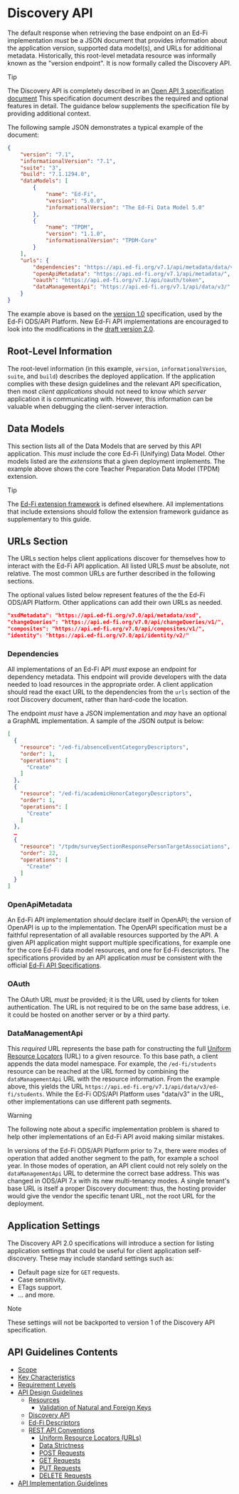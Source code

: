 # Discovery API

The default response when retrieving the base endpoint on an Ed-Fi
implementation _must_ be a JSON document that provides information about the
application version, supported data model(s), and URLs for additional metadata.
Historically, this root-level metadata resource was informally known as the
"version endpoint". It is now formally called the Discovery API.

> [!TIP]
> The Discovery API is completely described in an
> [Open API 3 specification document](../../../api-specifications/discovery-api/)
> This specification document describes the required and optional features in
> detail. The guidance below supplements the specification file by providing
> additional context.

The following sample JSON demonstrates a typical example of the document:

```json
{
    "version": "7.1",
    "informationalVersion": "7.1",
    "suite": "3",
    "build": "7.1.1294.0",
    "dataModels": [
        {
            "name": "Ed-Fi",
            "version": "5.0.0",
            "informationalVersion": "The Ed-Fi Data Model 5.0"
        },
        {
            "name": "TPDM",
            "version": "1.1.0",
            "informationalVersion": "TPDM-Core"
        }
    ],
    "urls": {
        "dependencies": "https://api.ed-fi.org/v7.1/api/metadata/data/v3/dependencies",
        "openApiMetadata": "https://api.ed-fi.org/v7.1/api/metadata/",
        "oauth": "https://api.ed-fi.org/v7.1/api/oauth/token",
        "dataManagementApi": "https://api.ed-fi.org/v7.1/api/data/v3/"
    }
}
```

The example above is based on the [version
1.0](../../../api-specifications/discovery/1.0/) specification, used by the
Ed-Fi ODS/API Platform. New Ed-Fi API implementations are encouraged to look
into the modifications in the [draft version
2.0](../../../api-specifications/discovery/2.0-draft/).

## Root-Level Information

The root-level information (in this example, `version`, `informationalVersion`,
`suite`, and `build`) describes the deployed application. If the application
complies with these design guidelines and the relevant API specification, then
most _client applications_ should not need to know which _server_ application it
is communicating with. However, this information can be valuable when debugging
the client-server interaction.

## Data Models

This section lists all of the Data Models that are served by this API
application. This _must_ include the core Ed-Fi (Unifying) Data Model. Other
models listed are the _extensions_ that a given deployment implements. The
example above shows the core Teacher Preparation Data Model (TPDM) extension.

> [!TIP]
> The [Ed-Fi extension framework](https://edfi.atlassian.net/wiki/x/5IWXAQ) is
> defined elsewhere. All implementations that include extensions should follow
> the extension framework guidance as supplementary to this guide.

## URLs Section

The URLs section helps client applications discover for themselves how to
interact with the Ed-Fi API application. All listed URLS _must_ be absolute, not
relative. The most common URLs are further described in the following sections.

The optional values listed below represent features of the the Ed-Fi ODS/API
Platform. Other applications can add their own URLs as needed.

```json
"xsdMetadata": "https://api.ed-fi.org/v7.0/api/metadata/xsd",
"changeQueries": "https://api.ed-fi.org/v7.0/api/changeQueries/v1/",
"composites": "https://api.ed-fi.org/v7.0/api/composites/v1/",
"identity": "https://api.ed-fi.org/v7.0/api/identity/v2/"
```

### Dependencies

All implementations of an Ed-Fi API _must_ expose an endpoint for dependency
metadata. This endpoint will provide developers with the data needed to load
resources in the appropriate order. A client application should read the exact
URL to the dependencies from the `urls` section of the root Discovery document,
rather than hard-code the location.

The endpoint _must_ have a JSON implementation and _may_ have an optional a
GraphML implementation.  A sample of the JSON output is below:

```json
[
  {
    "resource": "/ed-fi/absenceEventCategoryDescriptors",
    "order": 1,
    "operations": [
      "Create"
    ]
  },
  {
    "resource": "/ed-fi/academicHonorCategoryDescriptors",
    "order": 1,
    "operations": [
      "Create"
    ]
  },
  …
  {
    "resource": "/tpdm/surveySectionResponsePersonTargetAssociations",
    "order": 22,
    "operations": [
      "Create"
    ]
  }
]
```

### OpenApiMetadata

An Ed-Fi API implementation _should_ declare itself in OpenAPI; the version of
OpenAPI is up to the implementation. The OpenAPI specification must be a
faithful representation of all available resources supported by the API. A given
API application might support multiple specifications, for example one for the
core Ed-Fi data model resources, and one for Ed-Fi descriptors. The
specifications provided by an API application _must_ be consistent with the
official [Ed-Fi API Specifications](../../../api-specifications/).

### OAuth

The OAuth URL _must_ be provided; it is the URL used by clients for token
authentication. The URL is not required to be on the same base address, i.e. it
could be hosted on another server or by a third party.

### DataManagementApi

This _required_ URL represents the base path for constructing the full [Uniform
Resource Locators](./UNIFORM-RESOURCE-LOCATORS.md) (URL) to a given resource. To
this base path, a client appends the data model namespace. For example, the
`/ed-fi/students` resource can be reached at the URL formed by combining the
`dataManagementApi` URL with the resource information. From the example above,
this yields the URL `https://api.ed-fi.org/v7.1/api/data/v3/ed-fi/students`.
While the Ed-Fi ODS/API Platform uses "data/v3" in the URL, other
implementations can use different path segments.

> [!WARNING]
> The following note about a specific implementation problem is shared to help
> other implementations of an Ed-Fi API avoid making similar mistakes.
>
> In versions of the Ed-Fi ODS/API Platform prior to 7.x, there were modes of
> operation that added another segment to the path, for example a school year.
> In those modes of operation, an API client could not rely solely on the
> `dataManagementApi` URL to determine the correct base address. This was
> changed in ODS/API 7.x with its new multi-tenancy modes. A single tenant's
> base URL is itself a proper Discovery document: thus, the hosting provider
> would give the vendor the specific tenant URL, not the root URL for the
> deployment.

## Application Settings

The Discovery API 2.0 specifications will introduce a section for listing application
settings that could be useful for client application self-discovery. These may
include standard settings such as:

* Default page size for `GET` requests.
* Case sensitivity.
* ETags support.
* ... and more.

> [!NOTE]
> These settings will not be backported to version 1 of the Discovery API specification.

## API Guidelines Contents

* [Scope](../SCOPE.md)
* [Key Characteristics](../KEY-CHARACTERISTICS.md)
* [Requirement Levels](../REQUIREMENT-LEVELS.md)
* [API Design Guidelines](../API-DESIGN-GUIDELINES/README.md)
  * [Resources](RESOURCES.md)
    * [Validation of Natural and Foreign Keys](./NATURAL-FOREIGN-KEYS.md)
  * [Discovery API](./DISCOVERY-API.md)
  * [Ed-Fi Descriptors](./ED-FI-DESCRIPTORS.md)
  * [REST API Conventions](./REST-API.md)
    * [Uniform Resource Locators (URLs)](./UNIFORM-RESOURCE-LOCATORS.md)
    * [Data Strictness](./DATA-STRICTNESS.md)
    * [POST Requests](./POST-REQUESTS.md)
    * [GET Requests](./GET-REQUESTS.md)
    * [PUT Requests](./PUT-REQUESTS.md)
    * [DELETE Requests](./DELETE-REQUESTS.md)
* [API Implementation Guidelines](../API-IMPLEMENTATION-GUIDELINES/README.md)
